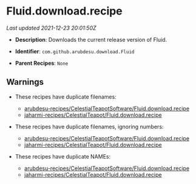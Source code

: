 # Fluid.download.recipe

_Last updated 2021-12-23 20:01:50Z_

- **Description**: Downloads the current release version of Fluid.

- **Identifier**: `com.github.arubdesu.download.Fluid`

- **Parent Recipes**: `None`


## Warnings

- These recipes have duplicate filenames:
    - [arubdesu-recipes/CelestialTeapotSoftware/Fluid.download.recipe](/autopkg-dupe-tracker/arubdesu-recipes/CelestialTeapotSoftware/Fluid.download.recipe)
    - [jaharmi-recipes/CelestialTeapot/Fluid.download.recipe](/autopkg-dupe-tracker/jaharmi-recipes/CelestialTeapot/Fluid.download.recipe)

- These recipes have duplicate filenames, ignoring numbers:
    - [arubdesu-recipes/CelestialTeapotSoftware/Fluid.download.recipe](/autopkg-dupe-tracker/arubdesu-recipes/CelestialTeapotSoftware/Fluid.download.recipe)
    - [jaharmi-recipes/CelestialTeapot/Fluid.download.recipe](/autopkg-dupe-tracker/jaharmi-recipes/CelestialTeapot/Fluid.download.recipe)

- These recipes have duplicate NAMEs:
    - [arubdesu-recipes/CelestialTeapotSoftware/Fluid.download.recipe](/autopkg-dupe-tracker/arubdesu-recipes/CelestialTeapotSoftware/Fluid.download.recipe)
    - [jaharmi-recipes/CelestialTeapot/Fluid.download.recipe](/autopkg-dupe-tracker/jaharmi-recipes/CelestialTeapot/Fluid.download.recipe)